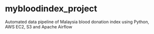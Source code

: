 # mybloodindex_project
Automated data pipeline of Malaysia blood donation index using Python, AWS EC2, S3 and Apache Airflow
